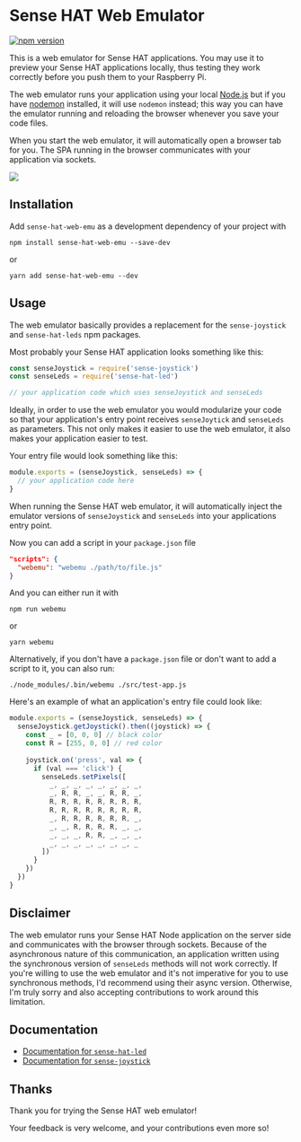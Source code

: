 # Sense HAT Web Emulator

[![npm version](https://badge.fury.io/js/sense-hat-web-emu.svg)](https://badge.fury.io/js/sense-hat-web-emu)

This is a web emulator for Sense HAT applications. You may use it to preview your Sense HAT applications locally, thus testing they work correctly before you push them to your Raspberry Pi.

The web emulator runs your application using your local [Node.js](https://nodejs.org) but if you have [nodemon](https://www.npmjs.com/package/nodemon) installed, it will use `nodemon` instead; this way you can have the emulator running and reloading the browser whenever you save your code files.

When you start the web emulator, it will automatically open a browser tab for you. The SPA running in the browser communicates with your application via sockets.

![](https://user-images.githubusercontent.com/4695856/48980160-c2aad800-f0c5-11e8-9e37-a3d3f8f3ed1c.png)

## Installation

Add `sense-hat-web-emu` as a development dependency of your project with

```
npm install sense-hat-web-emu --save-dev
```

or

```
yarn add sense-hat-web-emu --dev
```

## Usage

The web emulator basically provides a replacement for the `sense-joystick` and `sense-hat-leds` npm packages. 

Most probably your Sense HAT application looks something like this:

```javascript
const senseJoystick = require('sense-joystick')
const senseLeds = require('sense-hat-led')

// your application code which uses senseJoystick and senseLeds
```

Ideally, in order to use the web emulator you would modularize your code so that your application's entry point receives `senseJoytick` and `senseLeds` as parameters. This not only makes it easier to use the web emulator, it also makes your application easier to test.

Your entry file would look something like this:

```javascript
module.exports = (senseJoystick, senseLeds) => {
  // your application code here
}
```

When running the Sense HAT web emulator, it will automatically inject the emulator versions of `senseJoystick` and `senseLeds` into your applications entry point.

Now you can add a script in your `package.json` file

```json
"scripts": {
  "webemu": "webemu ./path/to/file.js"
}
```

And you can either run it with
```
npm run webemu
```

or 

```
yarn webemu
```

Alternatively, if you don't have a `package.json` file or don't want to add a script to it, you can also run:

```
./node_modules/.bin/webemu ./src/test-app.js
```

Here's an example of what an application's entry file could look like:

```javascript
module.exports = (senseJoystick, senseLeds) => {
  senseJoystick.getJoystick().then((joystick) => {
    const _ = [0, 0, 0] // black color
    const R = [255, 0, 0] // red color
    
    joystick.on('press', val => {
      if (val === 'click') {
        senseLeds.setPixels([
          _, _, _, _, _, _, _, _,
          _, R, R, _, _, R, R, _,
          R, R, R, R, R, R, R, R,
          R, R, R, R, R, R, R, R,
          _, R, R, R, R, R, R, _,
          _, _, R, R, R, R, _, _,
          _, _, _, R, R, _, _, _,
          _, _, _, _, _, _, _, _
        ])
      }      
    })
  })
}
```

## Disclaimer

The web emulator runs your Sense HAT Node application on the server side and communicates with the browser through sockets. Because of the asynchronous nature of this communication, an application written using the synchronous version of `senseLeds` methods will not work correctly. If you're willing to use the web emulator and it's not imperative for you to use synchronous methods, I'd recommend using their async version. Otherwise, I'm truly sorry and also accepting contributions to work around this limitation.

## Documentation

- [Documentation for `sense-hat-led`](https://github.com/balena-io-playground/node-sense-hat)
- [Documentation for `sense-joystick`](https://github.com/balena-io-playground/sense-joystick)

## Thanks

Thank you for trying the Sense HAT web emulator!

Your feedback is very welcome, and your contributions even more so!
